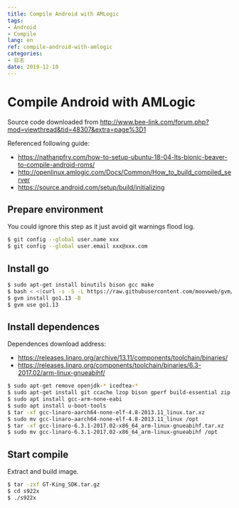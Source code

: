 ```yaml
---
title: Compile Android with AMLogic
tags:
- Android
- Compile
lang: en
ref: compile-android-with-amlogic
categories:
- 日志
date: 2019-12-10
---
```


# Compile Android with AMLogic

Source code downloaded from <http://www.bee-link.com/forum.php?mod=viewthread&tid=48307&extra=page%3D1>

Referenced following guide:
* <https://nathanpfry.com/how-to-setup-ubuntu-18-04-lts-bionic-beaver-to-compile-android-roms/>
* <http://openlinux.amlogic.com/Docs/Common/How_to_build_compiled_server>
* <https://source.android.com/setup/build/initializing>

## Prepare environment

You could ignore this step as it just avoid git warnings flood log.

```sh
$ git config --global user.name xxx
$ git config --global user.email xxx@xxx.com
```

## Install go

```sh
$ sudo apt-get install binutils bison gcc make
$ bash < <(curl -s -S -L https://raw.githubusercontent.com/moovweb/gvm/master/binscripts/gvm-installer)
$ gvm install go1.13 -B
$ gvm use go1.13
```

## Install dependences

Dependences download address:
* <https://releases.linaro.org/archive/13.11/components/toolchain/binaries/>
* <https://releases.linaro.org/components/toolchain/binaries/6.3-2017.02/arm-linux-gnueabihf/>

```sh
$ sudo apt-get remove openjdk-* icedtea-*
$ sudo apt-get install git ccache lzop bison gperf build-essential zip curl zlib1g-dev g++-multilib python-networkx libxml2-utils bzip2 libbz2-dev libghc-bzlib-dev squashfs-tools pngcrush liblz4-tool optipng libc6-dev-i386 gcc-multilib libssl-dev gnupg flex lib32ncurses5-dev x11proto-core-dev libx11-dev lib32z1-dev libgl1-mesa-dev xsltproc unzip python-pip python-dev libffi-dev libxml2-dev libxslt1-dev libjpeg8-dev openjdk-8-jdk
$ sudo apt install gcc-arm-none-eabi
$ sudo apt install u-boot-tools
$ tar -xf gcc-linaro-aarch64-none-elf-4.8-2013.11_linux.tar.xz
$ sudo mv gcc-linaro-aarch64-none-elf-4.8-2013.11_linux /opt
$ tar -xf gcc-linaro-6.3.1-2017.02-x86_64_arm-linux-gnueabihf.tar.xz
$ sudo mv gcc-linaro-6.3.1-2017.02-x86_64_arm-linux-gnueabihf /opt
```

## Start compile

Extract and build image.

```sh
$ tar -zxf GT-King_SDK.tar.gz
$ cd s922x
$ ./s922x
```


